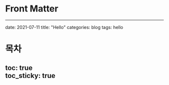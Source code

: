 # Front Matter
---
date: 2021-07-11
title: "Hello"
categories: blog
tags: hello
# 목차
toc: true  
toc_sticky: true 
---